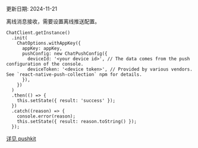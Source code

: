 更新日期: 2024-11-21

离线消息接收，需要设置离线推送配置。

```tsx
ChatClient.getInstance()
  .init(
    ChatOptions.withAppKey({
      appKey: appKey,
      pushConfig: new ChatPushConfig({
        deviceId: '<your device id>', // The data comes from the push configuration of the console.
        deviceToken: '<device token>', // Provided by various vendors. See `react-native-push-collection` npm for details.
      }),
    })
  )
  .then(() => {
    this.setState({ result: 'success' });
  })
  .catch((reason) => {
    console.error(reason);
    this.setState({ result: reason.toString() });
  });
```

[详见 pushkit](https://github.com/easemob/react-native-push-collection)

